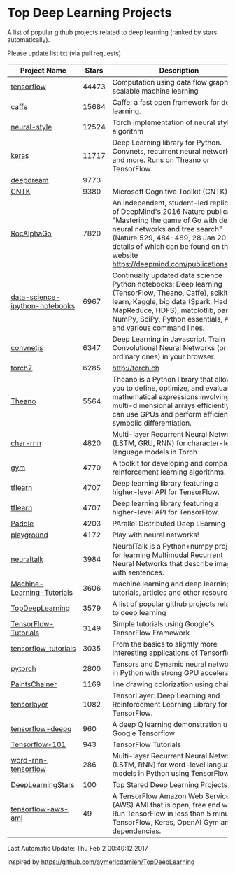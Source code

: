# Top Deep Learning Projects
A list of popular github projects related to deep learning (ranked by stars automatically).

Please update list.txt (via pull requests)

| Project Name| Stars | Description 
| ------- | ------ | ------  
| [tensorflow](https://github.com/tensorflow/tensorflow) | 44473 | Computation using data flow graphs for scalable machine learning |  
| [caffe](https://github.com/BVLC/caffe) | 15684 | Caffe: a fast open framework for deep learning. |  
| [neural-style](https://github.com/jcjohnson/neural-style) | 12524 | Torch implementation of neural style algorithm |  
| [keras](https://github.com/fchollet/keras) | 11717 | Deep Learning library for Python. Convnets, recurrent neural networks, and more. Runs on Theano or TensorFlow. |  
| [deepdream](https://github.com/google/deepdream) | 9773 |  |  
| [CNTK](https://github.com/Microsoft/CNTK) | 9380 | Microsoft Cognitive Toolkit (CNTK) |  
| [RocAlphaGo](https://github.com/Rochester-NRT/RocAlphaGo) | 7820 | An independent, student-led replication of DeepMind's 2016 Nature publication, "Mastering the game of Go with deep neural networks and tree search" (Nature 529, 484-489, 28 Jan 2016), details of which can be found on their website https://deepmind.com/publications.html. |  
| [data-science-ipython-notebooks](https://github.com/donnemartin/data-science-ipython-notebooks) | 6967 | Continually updated data science Python notebooks: Deep learning (TensorFlow, Theano, Caffe), scikit-learn, Kaggle, big data (Spark, Hadoop MapReduce, HDFS), matplotlib, pandas, NumPy, SciPy, Python essentials, AWS, and various command lines. |  
| [convnetjs](https://github.com/karpathy/convnetjs) | 6347 | Deep Learning in Javascript. Train Convolutional Neural Networks (or ordinary ones) in your browser. |  
| [torch7](https://github.com/torch/torch7) | 6285 | http://torch.ch |  
| [Theano](https://github.com/Theano/Theano) | 5564 | Theano is a Python library that allows you to define, optimize, and evaluate mathematical expressions involving multi-dimensional arrays efficiently. It can use GPUs and perform efficient symbolic differentiation. |  
| [char-rnn](https://github.com/karpathy/char-rnn) | 4820 | Multi-layer Recurrent Neural Networks (LSTM, GRU, RNN) for character-level language models in Torch |  
| [gym](https://github.com/openai/gym) | 4770 | A toolkit for developing and comparing reinforcement learning algorithms. |  
| [tflearn](https://github.com/tflearn/tflearn) | 4707 | Deep learning library featuring a higher-level API for TensorFlow. |  
| [tflearn](https://github.com/tflearn/tflearn) | 4707 | Deep learning library featuring a higher-level API for TensorFlow. |  
| [Paddle](https://github.com/PaddlePaddle/Paddle) | 4203 | PArallel Distributed Deep LEarning |  
| [playground](https://github.com/tensorflow/playground) | 4172 | Play with neural networks! |  
| [neuraltalk](https://github.com/karpathy/neuraltalk) | 3984 | NeuralTalk is a Python+numpy project for learning Multimodal Recurrent Neural Networks that describe images with sentences. |  
| [Machine-Learning-Tutorials](https://github.com/ujjwalkarn/Machine-Learning-Tutorials) | 3606 | machine learning and deep learning tutorials, articles and other resources  |  
| [TopDeepLearning](https://github.com/aymericdamien/TopDeepLearning) | 3579 | A list of popular github projects related to deep learning |  
| [TensorFlow-Tutorials](https://github.com/nlintz/TensorFlow-Tutorials) | 3149 | Simple tutorials using Google's TensorFlow Framework |  
| [tensorflow_tutorials](https://github.com/pkmital/tensorflow_tutorials) | 3035 | From the basics to slightly more interesting applications of Tensorflow |  
| [pytorch](https://github.com/pytorch/pytorch) | 2800 | Tensors and Dynamic neural networks in Python  with strong GPU acceleration |  
| [PaintsChainer](https://github.com/pfnet/PaintsChainer) | 1169 | line drawing colorization using chainer |  
| [tensorlayer](https://github.com/zsdonghao/tensorlayer) | 1082 | TensorLayer: Deep Learning and Reinforcement Learning Library for TensorFlow. |  
| [tensorflow-deepq](https://github.com/nivwusquorum/tensorflow-deepq) | 960 | A deep Q learning demonstration using Google Tensorflow |  
| [Tensorflow-101](https://github.com/sjchoi86/Tensorflow-101) | 943 | TensorFlow Tutorials |  
| [word-rnn-tensorflow](https://github.com/hunkim/word-rnn-tensorflow) | 286 | Multi-layer Recurrent Neural Networks (LSTM, RNN) for word-level language models in Python using TensorFlow. |  
| [DeepLearningStars](https://github.com/hunkim/DeepLearningStars) | 100 | Top Stared Deep Learning Projects |  
| [tensorflow-aws-ami](https://github.com/ritchieng/tensorflow-aws-ami) | 49 | A TensorFlow Amazon Web Service (AWS) AMI that is open, free and works. Run TensorFlow in less than 5 minutes. TensorFlow, Keras, OpenAI Gym and all dependencies. |  

Last Automatic Update: Thu Feb  2 00:40:12 2017

Inspired by https://github.com/aymericdamien/TopDeepLearning